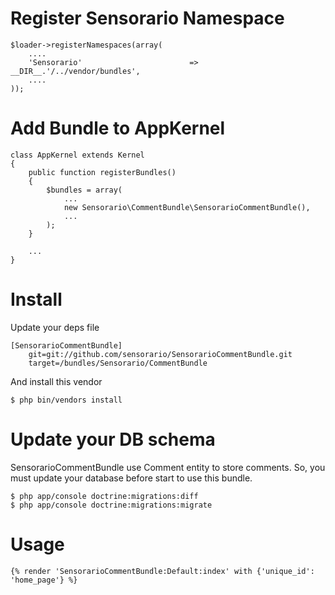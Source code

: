 Register Sensorario Namespace
=============================

    $loader->registerNamespaces(array(
        ....
        'Sensorario'                        => __DIR__.'/../vendor/bundles',
        ....
    ));

Add Bundle to AppKernel
=======================

    class AppKernel extends Kernel
    {
        public function registerBundles()
        {
            $bundles = array(
                ...
                new Sensorario\CommentBundle\SensorarioCommentBundle(),
                ...
            );
        }

        ...
    }

Install
=======

Update your deps file

    [SensorarioCommentBundle]
        git=git://github.com/sensorario/SensorarioCommentBundle.git
        target=/bundles/Sensorario/CommentBundle

And install this vendor

    $ php bin/vendors install

Update your DB schema
=====================

SensorarioCommentBundle use Comment entity to store comments. So, you must
update your database before start to use this bundle.

    $ php app/console doctrine:migrations:diff
    $ php app/console doctrine:migrations:migrate

Usage
=====

    {% render 'SensorarioCommentBundle:Default:index' with {'unique_id': 'home_page'} %}